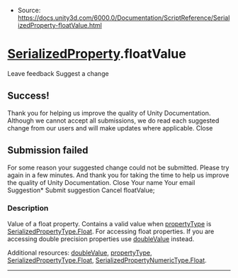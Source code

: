 * Source: https://docs.unity3d.com/6000.0/Documentation/ScriptReference/SerializedProperty-floatValue.html

#  [SerializedProperty](https://docs.unity3d.com/6000.0/Documentation/ScriptReference/SerializedProperty.html).floatValue
Leave feedback
Suggest a change
## Success!
Thank you for helping us improve the quality of Unity Documentation. Although we cannot accept all submissions, we do read each suggested change from our users and will make updates where applicable.
Close
## Submission failed
For some reason your suggested change could not be submitted. Please <a>try again</a> in a few minutes. And thank you for taking the time to help us improve the quality of Unity Documentation.
Close
Your name Your email Suggestion* Submit suggestion
Cancel
floatValue; 
### Description
Value of a float property.
Contains a valid value when [propertyType](https://docs.unity3d.com/6000.0/Documentation/ScriptReference/SerializedProperty-propertyType.html) is [SerializedPropertyType.Float](https://docs.unity3d.com/6000.0/Documentation/ScriptReference/SerializedPropertyType.Float.html). For accessing float properties. If you are accessing double precision properties use [doubleValue](https://docs.unity3d.com/6000.0/Documentation/ScriptReference/SerializedProperty-doubleValue.html) instead.   
  
  
  
Additional resources: [doubleValue](https://docs.unity3d.com/6000.0/Documentation/ScriptReference/SerializedProperty-doubleValue.html), [propertyType](https://docs.unity3d.com/6000.0/Documentation/ScriptReference/SerializedProperty-propertyType.html), [SerializedPropertyType.Float](https://docs.unity3d.com/6000.0/Documentation/ScriptReference/SerializedPropertyType.Float.html), [SerializedPropertyNumericType.Float](https://docs.unity3d.com/6000.0/Documentation/ScriptReference/SerializedPropertyNumericType.Float.html).
* * *
